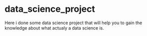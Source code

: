 # data_science_project  
Here i done some data science project that will help you to gain the knowledge about what actualy a data science is.
